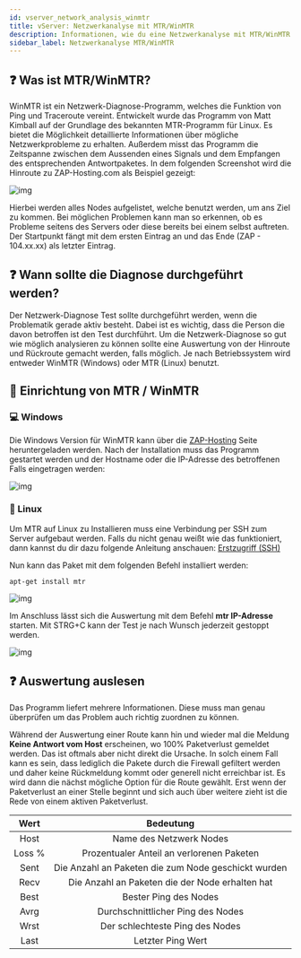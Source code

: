 ```yaml
---
id: vserver_network_analysis_winmtr
title: vServer: Netzwerkanalyse mit MTR/WinMTR
description: Informationen, wie du eine Netzwerkanalyse mit MTR/WinMTR durchführen kannst, um Netzwerkprobleme zu identifizieren - ZAP-Hosting.com Dokumentationen
sidebar_label: Netzwerkanalyse MTR/WinMTR
---
```


## ❓ Was ist MTR/WinMTR?

WinMTR ist ein Netzwerk-Diagnose-Programm, welches die Funktion von Ping und Traceroute vereint. Entwickelt wurde das Programm von Matt Kimball auf der Grundlage des bekannten MTR-Programm für Linux. Es bietet die Möglichkeit detaillierte Informationen über mögliche Netzwerkprobleme zu erhalten. Außerdem misst das Programm die Zeitspanne zwischen dem Aussenden eines Signals und dem Empfangen des entsprechenden Antwortpaketes. In dem folgenden Screenshot wird die Hinroute zu ZAP-Hosting.com als Beispiel gezeigt:



![img](https://screensaver01.zap-hosting.com/index.php/s/H2YkbL2p84LrEEb/preview)



Hierbei werden alles Nodes aufgelistet, welche benutzt werden, um ans Ziel zu kommen. Bei möglichen Problemen kann man so erkennen, ob es Probleme seitens des Servers oder diese bereits bei einem selbst auftreten. Der Startpunkt fängt mit dem ersten Eintrag an und das Ende (ZAP - 104.xx.xx) als letzter Eintrag.



## ❓ Wann sollte die Diagnose durchgeführt werden?

Der Netzwerk-Diagnose Test sollte durchgeführt werden, wenn die Problematik gerade aktiv besteht. Dabei ist es wichtig, dass die Person die davon betroffen ist den Test durchführt. Um die Netzwerk-Diagnose so gut wie möglich analysieren zu können sollte eine Auswertung von der Hinroute und Rückroute gemacht werden, falls möglich. Je nach Betriebssystem wird entweder WinMTR (Windows) oder MTR (Linux) benutzt. 



## 🔧 Einrichtung von MTR / WinMTR



### 💻 Windows

Die Windows Version für WinMTR kann über die [ZAP-Hosting](https://zap-hosting.com/winmtr.zip) Seite heruntergeladen werden. Nach der Installation muss das Programm gestartet werden und der Hostname oder die IP-Adresse des betroffenen Falls eingetragen werden:

![img](https://screensaver01.zap-hosting.com/index.php/s/REAqPw47ETCiqGd/preview)





### 🐧 Linux

Um MTR auf Linux zu Installieren muss eine Verbindung per SSH zum Server aufgebaut werden. Falls du nicht genau weißt wie das funktioniert, dann kannst du dir dazu folgende Anleitung anschauen: [Erstzugriff (SSH)](https://docs.zap-hosting.com/docs/de/vserver_linux_ssh/)

Nun kann das Paket mit dem folgenden Befehl installiert werden:

```
apt-get install mtr
```

![img](https://screensaver01.zap-hosting.com/index.php/s/AnSM5mac3wCtC5q/preview)



Im Anschluss lässt sich die Auswertung mit dem Befehl **mtr IP-Adresse** starten. Mit STRG+C kann der Test je nach Wunsch jederzeit gestoppt werden.

![img](https://screensaver01.zap-hosting.com/index.php/s/nToANwPi8FNZbNC/preview)





## ❓ Auswertung auslesen

Das Programm liefert mehrere Informationen. Diese muss man genau überprüfen um das Problem auch richtig zuordnen zu können.

Während der Auswertung einer Route kann hin und wieder mal die Meldung **Keine Antwort vom Host** erscheinen, wo 100% Paketverlust gemeldet werden. Das ist oftmals aber nicht direkt die Ursache. In solch einem Fall kann es sein, dass lediglich die Pakete durch die Firewall gefiltert werden und daher keine Rückmeldung kommt oder generell nicht erreichbar ist. Es wird dann die nächst mögliche Option für die Route gewählt. Erst wenn der Paketverlust an einer Stelle beginnt und sich auch über weitere zieht ist die Rede von einem aktiven Paketverlust. 

|  Wert  |                      Bedeutung                      |
| :----: | :-------------------------------------------------: |
|  Host  |               Name des Netzwerk Nodes               |
| Loss % |      Prozentualer Anteil an verlorenen Paketen      |
|  Sent  | Die Anzahl an Paketen die zum Node geschickt wurden |
|  Recv  |   Die Anzahl an Paketen die der Node erhalten hat   |
|  Best  |                Bester Ping des Nodes                |
|  Avrg  |          Durchschnittlicher Ping des Nodes          |
|  Wrst  |           Der schlechteste Ping des Nodes           |
|  Last  |                  Letzter Ping Wert                  |

